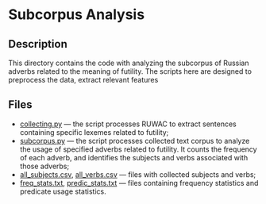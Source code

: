 # Subcorpus Analysis

## Description
This directory contains the code with analyzing the subcorpus of Russian adverbs related to the meaning of futility. The scripts here are designed to preprocess the data, extract relevant features

## Files
- [collecting.py](https://github.com/ssakk/Semantic-Analysis-of-Russian-Adverbs-with-the-Meaning-of-Futility-by-Machine-Learning-Methods/blob/main/code/subcorpus/collecting.py) — the script processes RUWAC to extract sentences containing specific lexemes related to futility;
- [subcorpus.py](https://github.com/ssakk/Semantic-Analysis-of-Russian-Adverbs-with-the-Meaning-of-Futility-by-Machine-Learning-Methods/blob/main/code/subcorpus/subcorpus.py) — the script processes collected text corpus to analyze the usage of specified adverbs related to futility. It counts the frequency of each adverb, and identifies the subjects and verbs associated with those adverbs;
- [all_subjects.csv](https://github.com/ssakk/Semantic-Analysis-of-Russian-Adverbs-with-the-Meaning-of-Futility-by-Machine-Learning-Methods/blob/main/code/subcorpus/all_subjects.csv), [all_verbs.csv](https://github.com/ssakk/Semantic-Analysis-of-Russian-Adverbs-with-the-Meaning-of-Futility-by-Machine-Learning-Methods/blob/main/code/subcorpus/all_verbs.csv) — files with collected subjects and verbs;
- [freq_stats.txt](https://github.com/ssakk/Semantic-Analysis-of-Russian-Adverbs-with-the-Meaning-of-Futility-by-Machine-Learning-Methods/blob/main/code/subcorpus/freq_stats.txt), [predic_stats.txt](https://github.com/ssakk/Semantic-Analysis-of-Russian-Adverbs-with-the-Meaning-of-Futility-by-Machine-Learning-Methods/blob/main/code/subcorpus/predic_stats.txt) — files containing frequency statistics and predicate usage statistics.
